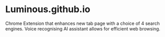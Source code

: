 # Luminous.github.io
Chrome Extension that enhances new tab page with a choice of 4 search engines. Voice recognising AI assistant allows for efficient web browsing.

